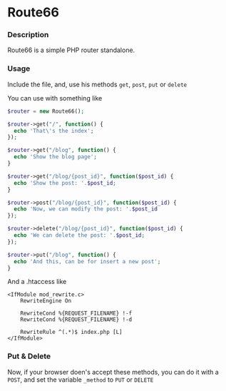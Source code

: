 # Route66

### Description
Route66 is a simple PHP router standalone.

### Usage
Include the file, and, use his methods ```get```, ```post```, ```put``` or ```delete```

You can use with something like

````php
$router = new Route66();

$router->get("/", function() {
  echo 'That\'s the index';
});

$router->get("/blog", function() {
  echo 'Show the blog page';
}

$router->get("/blog/{post_id}", function($post_id) {
  echo 'Show the post: '.$post_id;
}

$router->post("/blog/{post_id}", function($post_id) {
  echo 'Now, we can modify the post: '.$post_id
});

$router->delete("/blog/{post_id}", function($post_id) {
  echo 'We can delete the post: '.$post_id;
});

$router->put("/blog", function() {
  echo 'And this, can be for insert a new post';
}
````

And a .htaccess like
```
<IfModule mod_rewrite.c>
    RewriteEngine On
   
    RewriteCond %{REQUEST_FILENAME} !-f
    RewriteCond %{REQUEST_FILENAME} !-d

    RewriteRule ^(.*)$ index.php [L]
</IfModule>
```

### Put & Delete

Now, if your browser doen's accept these methods, you can do it with a `POST`, and set the variable `_method` to `PUT` or `DELETE`
